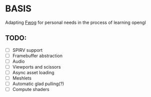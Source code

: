 # BASIS
Adapting [Fwog](https://github.com/JuanDiegoMontoya/Fwog) for personal needs in the process of learning opengl

## TODO:
 - [ ] SPIRV support
 - [ ] Framebuffer abstraction
 - [ ] Audio
 - [ ] Viewports and scissors
 - [ ] Async asset loading
 - [ ] Meshlets
 - [ ] Automatic glad pulling(?)
 - [ ] Compute shaders